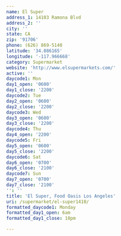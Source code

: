 ```yaml
---
name: El Super
address_1: 14103 Ramona Blvd
address_2: ''
city: ''
state: CA
zip: '91706'
phone: (626) 869-5140
latitude: '34.086165'
longitude: '-117.966668'
category: Supermarket
website: 'http://www.elsupermarkets.com/'
active: ''
daycode1: Mon
day1_open: '0600'
day1_close: '2200'
daycode2: Tue
day2_open: '0600'
day2_close: '2200'
daycode3: Wed
day3_open: '0600'
day3_close: '2200'
daycode4: Thu
day4_open: '2200'
daycode5: Fri
day5_open: '0600'
day5_close: '2200'
daycode6: Sat
day6_open: '0700'
day6_close: '2100'
daycode7: Sun
day7_open: '0700'
day7_close: '2100'
'': ''
title: 'El Super, Food Oasis Los Angeles'
uri: /supermarket/el-super1410/
formatted_daycode1: Monday
formatted_day1_open: 6am
formatted_day1_close: 10pm

---
```

